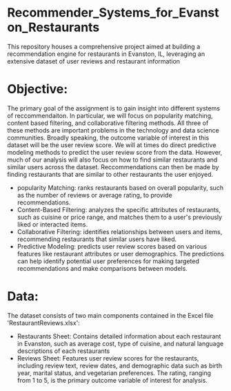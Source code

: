 # Recommender_Systems_for_Evanston_Restaurants
This repository houses a comprehensive project aimed at building a recommendation engine for restaurants in Evanston, IL, leveraging an extensive dataset of user reviews and restaurant information

# Objective:
The primary goal of the assignment is to gain insight into different systems of reccommendaiton. In particular, we will focus on popularity matching, content based filtering, and collaborative filtering methods. All three of these methods are important problems in the technology and data science communities. Broadly speaking, the outcome variable of interest in this dataset will be the user review score. We will at times do direct predictive modeling methods to predict the user review score from the data. However, much of our analysis will also focus on how to find similar restaurants and similar users across the dataset. Reccommendations can then be made by finding restaurants that are similar to other restaurants the user enjoyed.

- popularity Matching: ranks restaurants based on overall popularity, such as the number of reviews or average rating, to provide recommendations. 
- Content-Based Filtering: analyzes the specific attributes of restaurants, such as cuisine or price range, and matches them to a user's previously liked or interacted items. 
- Collaborative Filtering: identifies relationships between users and items, recommending restaurants that similar users have liked.
- Predictive Modeling: predicts user review scores based on various features like restaurant attributes or user demographics. The predictions can help identify potential user preferences for making targeted recommendations and make comparisons between models.

# Data:
The dataset consists of two main components contained in the Excel file 'RestaurantReviews.xlsx':

- Restaurants Sheet: Contains detailed information about each restaurant in Evanston, such as average cost, type of cuisine, and natural language descriptions of each restaurants
- Reviews Sheet: Features user review scores for the restaurants, including review text, review dates, and demographic data such as birth year, marital status, and vegetarian preferences. The rating, ranging from 1 to 5, is the primary outcome variable of interest for analysis.

